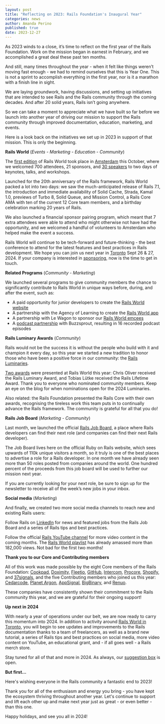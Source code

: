 ```yaml
---
layout: post
title: "Reflecting on 2023: Rails Foundation's Inaugural Year"
categories: news
author: Amanda Perino
published: true
date: 2023-12-27
---
```


As 2023 winds to a close, it’s time to reflect on the first year of the Rails Foundation. Work on the mission began in earnest in February, and we accomplished a great deal these past ten months. 

And still, many times throughout the year - when it felt like things weren’t moving fast enough - we had to remind ourselves that this is Year One. This is not a sprint to accomplish everything in the first year, nor is it a marathon with a finish line in sight. 

We are laying groundwork, having discussions, and setting up initiatives that are intended to see Rails and the Rails community through the coming decades. And after 20 solid years, Rails isn’t going anywhere. 

So we can take a moment to appreciate what we have built so far before we launch into another year of driving our mission to support the Rails community through improved documentation, education, marketing, and events. 

Here is a look back on the initiatives we set up in 2023 in support of that mission. This is only the beginning.

**Rails World** (*Events - Marketing - Education - Community*)

The [first edition](/2023/10/19/rails-world-2023-recap) of Rails World took place in [Amsterdam](/world/2023) this October, where we welcomed 700 attendees, 21 sponsors, and [30 speakers](/2023/7/24/meet-the-rails-world-speakers) to two days of keynotes, talks, and workshops. 

Launched for the 20th anniversary of the Rails framework, Rails World packed a lot into two days: we saw the much-anticipated release of Rails 7.1, the introduction and immediate availability of Solid Cache, Strada, Kamal 1.0, previews of Turbo 8, Solid Queue, and Mission Control, a Rails Core AMA with ten of the current 12 Core team members, and a birthday celebration marking 20 years of Rails. 

We also launched a financial sponsor pairing program, which meant that 7 extra attendees were able to attend who might otherwise not have had the opportunity, and we welcomed a handful of volunteers to Amsterdam who helped make the event a success.

Rails World will continue to be tech-forward and future-thinking - the best conference to attend for the latest features and best practices in Rails development. We hope you can join us next year in [Toronto](/2023/12/21/rails-world-update) Sept 26 & 27, 2024. If your company is interested in <a href="https://public.3.basecamp.com/p/xuZrxDiHj7vQbFzATqz8U8gc">sponsoring</a>, now is the time to get in touch.

**Related Programs** (*Community - Marketing*)

We launched several programs to give community members the chance to significantly contribute to Rails World in unique ways before, during, and after the event, such as:

- A paid opportunity for junior developers to create the [Rails World website](/2023/8/2/introducing-the-team-behind-the-rails-world-website)
- A partnership with the Agency of Learning to create the [Rails World app](/2023/5/30/rails-foundation-and-agency-of-learning-partner-for-event-app)
- A partnership with Le Wagon to sponsor our [Rails World emcees](/2023/8/28/calling-recent-le-wagon-grads-be-the-face-of-rails-world-as-an-emcee)
- A [podcast partnership](/2023/8/1/host-your-podcast-at-rails-world-with-buzzsprout) with Buzzsprout, resulting in 16 recorded podcast episodes 

**Rails Luminary Awards** (*Community*)

Rails would not be the success it is without the people who build with it and champion it every day, so this year we started a new tradition to honor those who have been a positive force in our community: the [Rails Luminaries](/2023/8/8/introducing-rails-luminaries).

[Two awards](/2023/10/23/celebrating-the-first-rails-luminaries) were presented at Rails World this year: Chris Oliver received the Rails Luminary Award, and Tobias Lütke received the Rails Lifetime Award. Thank you to everyone who nominated community members. Keep an eye on the blog for when nominations open for the 2024 Luminaries.

Also related: the Rails Foundation presented the Rails Core with their own awards, recognising the tireless work this team puts in to continually advance the Rails framework. The community is grateful for all that you do!

**Rails Job Board** (*Marketing - Community*)

Last month, we launched the official <a href="https://jobs.rubyonrails.org/">Rails Job Board</a>, a place where Rails developers can find their next role (and companies can find their next Rails developer).

The Job Board lives here on the official Ruby on Rails website, which sees upwards of 110k unique visitors a month, so it truly is one of the best places to advertise a role for a Rails developer. In one month we have already seen more than 50 roles posted from companies around the world. One hundred percent of the proceeds from this job board will be used to further our mission next year.

If you are currently looking for your next role, be sure to sign up for the newsletter to receive all of the week’s new jobs in your inbox.

**Social media** (*Marketing*)

And finally, we created two more social media channels to reach new and existing Rails users:

Follow Rails on <a href="https://www.linkedin.com/company/ruby-on-rails-org">LinkedIn</a> for news and featured jobs from the Rails Job Board and a series of Rails tips and best practices.

Follow the official <a href="https://www.youtube.com/@railsofficial">Rails YouTube channel</a> for more video content in the coming months. The <a href="https://www.youtube.com/watch?v=9RZVdXyzwCw&list=PLHFP2OPUpCeY9IX3Ht727dwu5ZJ2BBbZP">Rails World playlist</a> has already amassed more than 182,000 views. Not bad for the first two months!

**Thank you to our Core and Contributing members**

All of this work was made possible by the eight Core members of the Rails Foundation: <a href="https://cookpad.com/">Cookpad</a>, <a href="https://www.doximity.com">Doximity</a>, <a href="https://www.fleetio.com">Fleetio</a>, <a href="https://github.com">GitHub</a>, <a href="https://www.intercom.com">Intercom</a>, <a href="https://www.procore.com">Procore</a>, <a href="https://www.shopify.com">Shopify</a>, and <a href="https://37signals.com">37signals</a>, and the five Contributing members who joined us this year: <a href="https://www.cedarcode.com">Cedarcode</a>, <a href="https://www.planetargon.com">Planet Argon</a>, <a href="https://www.appsignal.com">AppSignal</a>, <a href="https://www.bigbinary.com">BigBinary</a>, and <a href="https://www.renuo.ch/">Renuo</a>. 

These companies have consistently shown their commitment to the Rails community this year, and we are grateful for their ongoing support! 

**Up next in 2024**

With nearly a year of operations under our belt, we are now ready to carry this momentum into 2024. In addition to activity around [Rails World in Toronto](/2023/12/21/rails-world-update), you will begin to see updates and improvements to the Rails documentation thanks to a team of freelancers, as well as a brand new tutorial, a series of Rails tips and best practices on social media, more video content on YouTube, an educational grant, and - if all goes well - a Rails merch store.

Stay tuned for all of that and more in 2024. As always, our <a href="https://app.todohelpers.com/forms/4758b5b0-d6f9-4f41-8041-992cc9b748fb">suggestion box</a> is open.

**But first...**

Here's wishing everyone in the Rails community a fantastic end to 2023! 

Thank you for all of the enthusiasm and energy you bring - you have kept the ecosystem thriving throughout another year. Let's continue to support and lift each other up and make next year just as great - or even better - than this one.

Happy holidays, and see you all in 2024!
